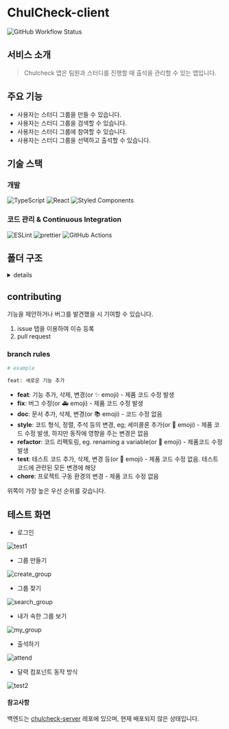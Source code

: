 # ChulCheck-client

<img alt="GitHub Workflow Status" src="https://img.shields.io/github/actions/workflow/status/mrbartrns/chulcheck/node.js.yml">

## 서비스 소개

> Chulcheck 앱은 팀원과 스터디를 진행할 때 출석을 관리할 수 있는 앱입니다.

## 주요 기능

- 사용자는 스터디 그룹을 만들 수 있습니다.
- 사용자는 스터디 그룹을 검색할 수 있습니다.
- 사용자는 스터디 그룹에 참여할 수 있습니다.
- 사용자는 스터디 그룹을 선택하고 출석할 수 있습니다.

## 기술 스택

### 개발

![TypeScript](https://img.shields.io/badge/typescript-%23007ACC.svg?style=for-the-badge&logo=typescript&logoColor=white)
![React](https://img.shields.io/badge/react-%2320232a.svg?style=for-the-badge&logo=react&logoColor=%2361DAFB)
![Styled Components](https://img.shields.io/badge/styled--components-DB7093?style=for-the-badge&logo=styled-components&logoColor=white)

### 코드 관리 & Continuous Integration

![ESLint](https://img.shields.io/badge/ESLint-4B3263?style=for-the-badge&logo=eslint&logoColor=white)
![prettier](https://img.shields.io/badge/prettier-ff69b4.svg?style=for-the-badge)
![GitHub Actions](https://img.shields.io/badge/github%20actions-%232671E5.svg?style=for-the-badge&logo=githubactions&logoColor=white)

## 폴더 구조

<details>

  <summary>details</summary>

```text
src
 ┣ api
 ┃ ┣ attendance.ts
 ┃ ┣ auth.ts
 ┃ ┣ instance.ts
 ┃ ┣ organization.ts
 ┃ ┗ types.ts
 ┣ components
 ┃ ┣ AuthFormTemplate
 ┃ ┃ ┣ AuthFormTemplate.stories.tsx
 ┃ ┃ ┣ AuthFormTemplate.tsx
 ┃ ┃ ┗ index.ts
 ┃ ┣ Calender
 ┃ ┃ ┣ Calender.tsx
 ┃ ┃ ┣ CalenderHeader.tsx
 ┃ ┃ ┣ CalenderInner.tsx
 ┃ ┃ ┣ ColumnHeader.tsx
 ┃ ┃ ┗ index.ts
 ┃ ┣ CalenderData
 ┃ ┃ ┣ CalenderData.tsx
 ┃ ┃ ┣ DataCell.tsx
 ┃ ┃ ┗ index.ts
 ┃ ┣ Header
 ┃ ┃ ┣ Header.tsx
 ┃ ┃ ┗ index.ts
 ┃ ┣ layouts
 ┃ ┃ ┣ AuthFormLayout.tsx
 ┃ ┃ ┣ GlobalLayout.tsx
 ┃ ┃ ┗ MainPageLayout.tsx
 ┃ ┣ MainPage
 ┃ ┃ ┣ AttendanceCard.tsx
 ┃ ┃ ┗ index.ts
 ┃ ┣ OrganizationInfoPage
 ┃ ┃ ┣ index.ts
 ┃ ┃ ┣ Layout.tsx
 ┃ ┃ ┗ Template.tsx
 ┃ ┗ shared
 ┃ ┃ ┣ Button
 ┃ ┃ ┃ ┣ ButtonBase.stories.tsx
 ┃ ┃ ┃ ┣ ButtonBase.tsx
 ┃ ┃ ┃ ┣ index.ts
 ┃ ┃ ┃ ┣ LoadingButton.stories.tsx
 ┃ ┃ ┃ ┗ LoadingButton.tsx
 ┃ ┃ ┣ Dropdown
 ┃ ┃ ┃ ┣ Dropdown.stories.tsx
 ┃ ┃ ┃ ┣ Dropdown.tsx
 ┃ ┃ ┃ ┣ DropdownItem.tsx
 ┃ ┃ ┃ ┣ DropdownMenu.tsx
 ┃ ┃ ┃ ┗ index.ts
 ┃ ┃ ┣ Headings
 ┃ ┃ ┃ ┣ Headings.tsx
 ┃ ┃ ┃ ┗ index.ts
 ┃ ┃ ┣ Input
 ┃ ┃ ┃ ┣ index.ts
 ┃ ┃ ┃ ┣ Input.stories.tsx
 ┃ ┃ ┃ ┗ Input.tsx
 ┃ ┃ ┣ Modal
 ┃ ┃ ┃ ┣ index.ts
 ┃ ┃ ┃ ┣ Modal.stories.tsx
 ┃ ┃ ┃ ┗ Modal.tsx
 ┃ ┃ ┣ NavigationBar
 ┃ ┃ ┃ ┣ index.ts
 ┃ ┃ ┃ ┣ NavigationBar.stories.tsx
 ┃ ┃ ┃ ┗ NavigationBar.tsx
 ┃ ┃ ┣ Paragraph
 ┃ ┃ ┃ ┣ index.ts
 ┃ ┃ ┃ ┣ Paragraph.stories.tsx
 ┃ ┃ ┃ ┗ Paragraph.ts
 ┃ ┃ ┣ Select
 ┃ ┃ ┃ ┣ ArrowDown.tsx
 ┃ ┃ ┃ ┣ index.ts
 ┃ ┃ ┃ ┗ Select.tsx
 ┃ ┃ ┗ Spinner
 ┃ ┃ ┃ ┣ index.ts
 ┃ ┃ ┃ ┣ Spinner.stories.tsx
 ┃ ┃ ┃ ┗ Spinner.tsx
 ┣ contexts
 ┃ ┣ AttendanceProvider.tsx
 ┃ ┗ index.ts
 ┣ factory
 ┃ ┗ Calender
 ┃ ┃ ┣ Caldender.ts
 ┃ ┃ ┣ Day.ts
 ┃ ┃ ┣ index.ts
 ┃ ┃ ┗ Week.ts
 ┣ hooks
 ┃ ┣ shared
 ┃ ┃ ┣ useClickAway.ts
 ┃ ┃ ┣ useFetch.ts
 ┃ ┃ ┣ useForm.ts
 ┃ ┃ ┣ useInterval.ts
 ┃ ┃ ┗ useLoading.ts
 ┃ ┣ useAttendance
 ┃ ┃ ┣ index.ts
 ┃ ┃ ┣ useAttendance.helper.ts
 ┃ ┃ ┗ useAttendance.ts
 ┃ ┣ useCalender
 ┃ ┃ ┣ index.ts
 ┃ ┃ ┣ useCalender.helper.ts
 ┃ ┃ ┗ useCalender.ts
 ┃ ┣ useOrganization
 ┃ ┃ ┣ index.ts
 ┃ ┃ ┣ useOrganization.helper.ts
 ┃ ┃ ┗ useOrganization.ts
 ┃ ┗ useTimer
 ┃ ┃ ┣ index.ts
 ┃ ┃ ┗ useTimer.ts
 ┣ pages
 ┃ ┣ GroupCreatePage.tsx
 ┃ ┣ MainPage.tsx
 ┃ ┣ NotFoundPage.tsx
 ┃ ┣ OrganizationInfoPage.tsx
 ┃ ┣ SigninPage.tsx
 ┃ ┗ SignupPage.tsx
 ┣ routes
 ┃ ┣ index.ts
 ┃ ┣ Protected.tsx
 ┃ ┗ router.tsx
 ┣ themes
 ┃ ┣ breakpoints.ts
 ┃ ┣ colors.ts
 ┃ ┣ fontSizes.ts
 ┃ ┣ headings.ts
 ┃ ┗ shadows.ts
 ┣ utils
 ┃ ┣ bisect.ts
 ┃ ┣ colorSelector.ts
 ┃ ┣ dateFormat.ts
 ┃ ┣ parse.ts
 ┃ ┗ storage.ts
 ┣ __tests__
 ┃ ┣ bisect.test.ts
 ┃ ┣ dateFormat.test.ts
 ┃ ┗ parse.test.ts
 ┣ App.css
 ┣ App.tsx
 ┣ index.tsx
 ┣ logo.svg
 ┣ react-app-env.d.ts
 ┣ reportWebVitals.ts
 ┗ setupTests.ts
```

</details>

## contributing

기능을 제안하거나 버그를 발견했을 시 기여할 수 있습니다.

1. issue 탭을 이용하여 이슈 등록
2. pull request

### branch rules

```bash
# example

feat: 새로운 기능 추가

```

- **feat**: 기능 추가, 삭제, 변경(or ✨ emoji) - 제품 코드 수정 발생
- **fix**: 버그 수정(or 🚑 emoji) - 제품 코드 수정 발생
- **doc**: 문서 추가, 삭제, 변경(or 📚 emoji) - 코드 수정 없음
- **style**: 코드 형식, 정렬, 주석 등의 변경, eg; 세미콜론 추가(or 🎨 emoji) - 제품 코드 수정 발생, 하지만 동작에 영향을 주는 변경은 없음
- **refactor**: 코드 리펙토링, eg. renaming a variable(or 🚜 emoji) - 제품코드 수정 발생
- **test**: 테스트 코드 추가, 삭제, 변경 등(or 🔬 emoji) - 제품 코드 수정 없음. 테스트 코드에 관련된 모든 변경에 해당
- **chore**: 프로젝트 구동 환경의 변경 - 제품 코드 수정 없음

위쪽이 가장 높은 우선 순위를 갖습니다.

## 테스트 화면

- 로그인

![test1](https://user-images.githubusercontent.com/56826914/205581454-a0434528-f994-4c5c-9dea-d5db54f5f2d5.gif)

- 그룹 만들기

![create_group](https://user-images.githubusercontent.com/56826914/205581110-77107c3d-4f2e-46ce-a51c-48d028ee263b.gif)

- 그룹 찾기

![search_group](https://user-images.githubusercontent.com/56826914/205581115-a1472fb7-6c47-4d06-9ee6-cf751f780c1a.gif)

- 내가 속한 그룹 보기

![my_group](https://user-images.githubusercontent.com/56826914/205581113-3c748aca-14d7-451a-a4b4-2ddbf6458052.gif)

- 출석하기

![attend](https://user-images.githubusercontent.com/56826914/205581104-18dc6dbd-fd3c-424e-91f3-11a25c8f341d.gif)

- 달력 컴포넌트 동작 방식

![test2](https://user-images.githubusercontent.com/56826914/201527007-ca7a90d0-12c2-49d5-85c5-d943029fafd5.gif)

#### 참고사항

백엔드는 [chulcheck-server](https://github.com/mrbartrns/chulcheck-server) 레포에 있으며, 현재 배포되지 않은 상태입니다.
